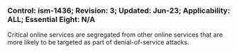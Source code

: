 ### Control: ism-1436; Revision: 3; Updated: Jun-23; Applicability: ALL; Essential Eight: N/A
<p>Critical online services are segregated from other online services that are more likely to be targeted as part of denial-of-service attacks.</p>